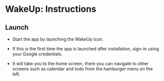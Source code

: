# WakeUp: Instructions

## Launch

* Start the app by launching the WakeUp icon.

* If this is the first time the app is launched after installation, sign-in using your Google credentials.

* It will take you to the home screen, there you can navigate to other screens such as calendar and todo from the hamburger menu on the left. 
